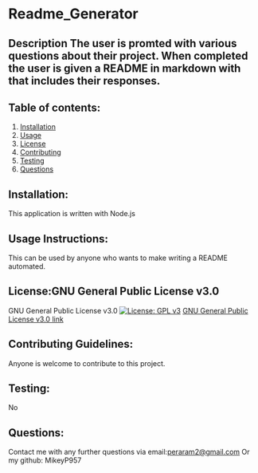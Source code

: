 # Readme_Generator 
  ## Description The user is promted with various questions about their project. When completed the user is given a README in markdown with that includes their responses.
  ## Table of contents: 
  1. [Installation](#Installation)
  1. [Usage](#Usage-Instructions)
  1. [License](#License)
  1. [Contributing](#Contributing-Guidelines)
  1. [Testing](#Testing)
  1. [Questions](#Questions)

  ## Installation:  
  This application is written with Node.js

  ## Usage Instructions:
  This can be used by anyone who wants to make writing a README automated.

  ## License:GNU General Public License v3.0
  GNU General Public License v3.0 [![License: GPL v3](https://img.shields.io/badge/License-GPLv3-blue.svg)](https://www.gnu.org/licenses/gpl-3.0)
    [GNU General Public License v3.0 link](https://gist.github.com/lukas-h/2a5d00690736b4c3a7ba#gnu-gpl-v3)

  ## Contributing Guidelines:
  Anyone is welcome to contribute to this project.

  ## Testing:
  No

  ## Questions:
  Contact me with any further questions via email:peraram2@gmail.com
  Or my github: MikeyP957